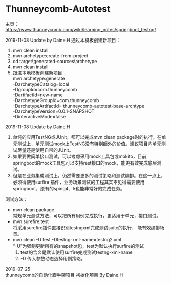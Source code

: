 # Thunneycomb-Autotest
主页：
https://www.thunneycomb.com/wiki/learning_notes/springboot_testng/

2019-11-08 Update by Daine.H
通过本模板创建新项目：
1. mvn clean install
2. mvn archetype:create-from-project
3. cd target\generated-sources\archetype
4. mvn clean install
5. 跟进本地模板创建新项目  
mvn archetype:generate  \
 -DarchetypeCatalog=local \
 -DgroupId=com.thunneycomb \
-DartifactId=new-name \
-DarchetypeGroupId=com.thunneycomb \
-DarchetypeArtifactId= thunneycomb-autotest-base-archtype\
-DarchetypeVersion=0.0.1-SNAPSHOT \
-DinteractiveMode=false 

2019-11-08 Update by Daine.H
1. 单纯的应用TestNG或JUnit，都可以完成mvn clean package时的执行。在单元测试上，单元测试mock上TestNG没有特别额外的价值。建议项目内单元测试尽量还是使用自带的JUnit。
2. 如果要做简单接口测试，可以考虑采用mock工具包或mokito，目前springboot的mock工具包可以支持rest接口的mock，能更有效完成底层测试。
3. 但是在业务集成测试上，仍然需要更多的测试策略和测试编排。在这一点上，必须得使用surfire 插件，业务场景测试的工程其实不见得需要使用springboot，原有的sping4、5也能非常好的完成任务。  

测试方法：
- mvn clean package  
常规单元测试方法，可以把所有用例完成执行，更适用于单元，接口测试。
- mvn surefire:test  
将采用surefire插件直接识别testngxml完成测试suite的执行， 能有效编排场景。
- mvn clean -U test -Dtestng-xml-name=testng2.xml  
“-U”为强制更新所有的snapshot包，test为默认执行surfire的测试  
    1. test的含义是默认使用surfire完成测试testng-xml-name 
    2. -D 传入参数动态选择用例策略。


2019-07-25  
thunneycomb的自动化脚手架项目 初始化项目 By Daine.H
